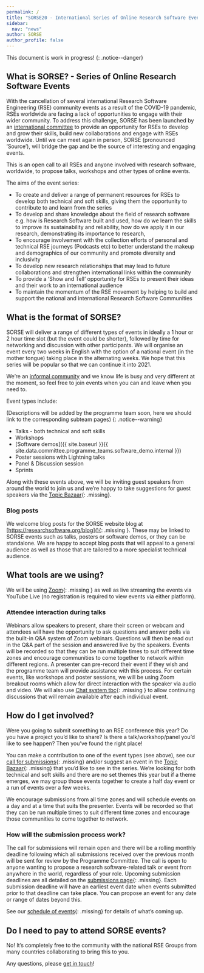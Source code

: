 ```yaml
---
permalink: /
title: "SORSE20 - International Series of Online Research Software Events"
sidebar:
  nav: "news"
author: SORSE
author_profile: false
---
```


This document is work in progress!
{: .notice--danger}

## What is SORSE? - Series of Online Research Software Events

With the cancellation of several international Research Software Engineering (RSE) community events as a result of the COVID-19 pandemic, RSEs worldwide are facing a lack of opportunities to engage with their wider community. To address this challenge, SORSE has been launched by an [international committee](contact/#international-committee-members) to provide an opportunity for RSEs to develop and grow their skills, build new collaborations and engage with RSEs worldwide. Until we can meet again in person, SORSE (pronounced ‘Source’), will bridge the gap and be the source of interesting and engaging events.

This is an open call to all RSEs and anyone involved with research software, worldwide, to propose talks, workshops and other types of online events.

The aims of the event series:

- To create and deliver a range of permanent resources for RSEs to develop both technical and soft skills, giving them the opportunity to contribute to and learn from the series
- To develop and share knowledge about the field of research software e.g. how is Research Software built and used, how do we learn the skills to improve its sustainability and reliability, how do we apply it in our research, demonstrating its importance to research,
- To encourage involvement with the collection efforts of personal and technical RSE journeys (Podcasts etc) to better understand the makeup and demographics of our community and promote diversity and inclusivity
- To develop new research relationships that may lead to future collaborations and strengthen international links within the community
- To provide a ‘Show and Tell’ opportunity for RSEs to present their ideas and their work to an international audience
- To maintain the momentum of the RSE movement by helping to build and support the national and international Research Software Communities

## What is the format of SORSE?
SORSE will deliver a range of different types of events in ideally a 1 hour or 2 hour time slot (but the event could be shorter), followed by time for networking and discussion with other participants. We will organise an event every two weeks in English with the option of a national event (in the mother tongue) taking place in the alternating weeks.  We hope that this series will be popular so that we can continue it into 2021.

We’re an [informal community](contact/#international-committee-members) and we know life is busy and very different at the moment, so feel free to join events when you can and leave when you need to.

Event types include:

(Descriptions will be added by the programme team soon, here we should link to the corresponding subteam pages)
{: .notice--warning}

- Talks - both technical and soft skills
- Workshops
- [Software demos]({{ site.baseurl }}{{ site.data.committee.programme_teams.software_demo.internal }})
- Poster sessions with Lightning talks
- Panel & Discussion session
- Sprints

Along with these events above, we will be inviting guest speakers from around the world to join us and we’re happy to take suggestions for guest speakers via the [Topic Bazaar](){: .missing}.

### Blog posts
We welcome blog posts for the SORSE website blog at [https://researchsoftware.org/blog](){: .missing }. These may be linked to SORSE events such as talks, posters or software demos, or they can be standalone. We are happy to accept blog posts that will appeal to a general audience as well as those that are tailored to a more specialist technical audience.

## What tools are we using?
We will be using [Zoom](){: .missing } as well as live streaming the events via YouTube Live (no registration is required to view events via either platform).

### Attendee interaction during talks
Webinars allow speakers to present, share their screen or webcam and attendees will have the opportunity to ask questions and answer polls via the built-in Q&A system of Zoom webinars. Questions will then be read out in the Q&A part of the session and answered live by the speakers.  Events will be recorded so that they can be run multiple times to suit different time zones and encourage communities to come together to network within different regions.  A presenter can pre-record their event if they wish and the programme team will provide assistance with this process.
For certain events, like workshops and poster sessions, we will be using Zoom breakout rooms which allow for direct interaction with the speaker via audio and video.
We will also use [Chat system tbc](){: .missing } to allow continuing discussions that will remain available after each individual event.


## How do I get involved?
Were you going to submit something to an RSE conference this year? Do you have a project you’d like to share? Is there a talk/workshop/panel you’d like to see happen? Then you’ve found the right place!

You can make a contribution to one of the event types (see above), see our [call for submissions](){: .missing} and/or suggest an event in the [Topic Bazaar](){: .missing} that you’d like to see in the series. We’re looking for both technical and soft skills and there are no set themes this year but if a theme emerges, we may group those events together to create a half day event or a run of events over a few weeks.

We encourage submissions from all time zones and will schedule events on a day and at a time that suits the presenter.  Events will be recorded so that they can be run multiple times to suit different time zones and encourage those communities to come together to network.  

### How will the submission process work?
The call for submissions will remain open and there will be a rolling monthly deadline following which all submissions received over the previous month will be sent for review by the Programme Committee. The call is open to anyone wanting to propose a research software-related talk or event from anywhere in the world, regardless of your role.   Upcoming submission deadlines are all detailed on the [submissions page](){: .missing}. Each submission deadline will have an earliest event date when events submitted prior to that deadline can take place. You can propose an event for any date or range of dates beyond this.

See our [schedule of events](){: .missing} for details of what’s coming up.


## Do I need to pay to attend SORSE events?
No! It’s completely free to the community with the national RSE Groups from many countries collaborating to bring this to you.

Any questions, please [get in touch](contact/)!
